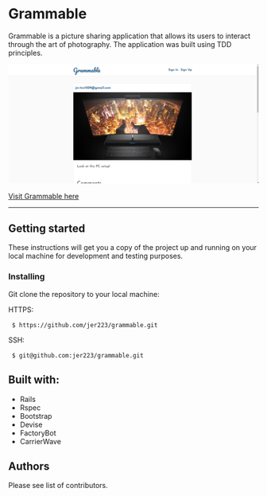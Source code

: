 # Grammable

Grammable is a picture sharing application that allows its users to interact through the art of photography. The application was built using TDD principles.

![image](/app/assets/images/grammabledemo.png)

[Visit Grammable here](https://grammable-jeremy-hall.herokuapp.com/)

---

## Getting started

These instructions will get you a copy of the project up and running on your local machine for development and testing purposes. 

### Installing

Git clone the repository to your local machine:

<p>HTTPS:</p><pre><code> $ https://github.com/jer223/grammable.git </code></pre>

<p>SSH:</p><pre><code> $ git@github.com:jer223/grammable.git </code></pre>

## Built with:

* Rails
* Rspec
* Bootstrap
* Devise
* FactoryBot
* CarrierWave

## Authors

Please see list of contributors.